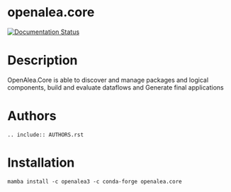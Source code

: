 # openalea.core

[![Documentation Status](https://readthedocs.org/projects/core/badge/?version=latest)](https://core.readthedocs.io/en/latest/?badge=latest)


# Description

OpenAlea.Core is able to discover and manage packages and logical components, 
build and evaluate dataflows and Generate final applications

# Authors

```{eval-rst}
.. include:: AUTHORS.rst
```
# Installation

```commandline
mamba install -c openalea3 -c conda-forge openalea.core
```
